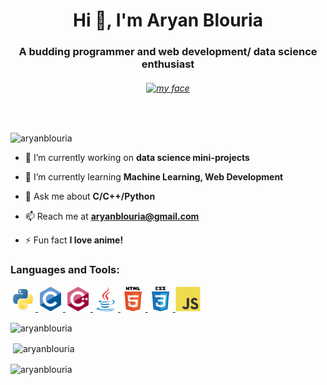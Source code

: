 <h1 align="center">Hi 👋, I'm Aryan Blouria</h1>
<h3 align="center">A budding programmer and web development/ data science enthusiast</h3>
<h6 align="center"><a href="https://github.com/aryanblouria"><img src="https://avatars.githubusercontent.com/u/57865255?v=4" alt="my face" height="200" width="200"/></a></h6>
<br>

<p align="left"> <img src="https://komarev.com/ghpvc/?username=aryanblouria&label=Profile%20views&color=0e75b6&style=flat" alt="aryanblouria" /> </p>

- 🔭 I’m currently working on **data science mini-projects**

- 🌱 I’m currently learning **Machine Learning, Web Development**

- 💬 Ask me about **C/C++/Python**

- 📫 Reach me at **aryanblouria@gmail.com**

- ⚡ Fun fact **I love anime!**

<h3 align="left">Languages and Tools:</h3>
<p align="left"> 
  <a href="https://www.python.org" target="_blank"> <img src="https://raw.githubusercontent.com/devicons/devicon/master/icons/python/python-original.svg" alt="python"   width="40" height="40"/> </a> 
  <a href="https://www.cprogramming.com/" target="_blank"> <img src="https://raw.githubusercontent.com/devicons/devicon/master/icons/c/c-original.svg" alt="c" width="40" height="40"/> </a> 
  <a href="https://www.w3schools.com/cpp/" target="_blank"> <img src="https://raw.githubusercontent.com/devicons/devicon/master/icons/cplusplus/cplusplus-original.svg" alt="cplusplus" width="40" height="40"/> </a> 
  <a href="https://www.java.com" target="_blank"> <img src="https://raw.githubusercontent.com/devicons/devicon/master/icons/java/java-original.svg" alt="java" width="40" height="40"/> </a> 
  <a href="https://www.w3.org/html/" target="_blank"> <img src="https://raw.githubusercontent.com/devicons/devicon/master/icons/html5/html5-original-wordmark.svg" alt="html5" width="40" height="40"/> </a> 
  <a href="https://www.w3schools.com/css/" target="_blank"> <img src="https://raw.githubusercontent.com/devicons/devicon/master/icons/css3/css3-original-wordmark.svg" alt="css3" width="40" height="40"/> </a> 
  <a href="https://developer.mozilla.org/en-US/docs/Web/JavaScript" target="_blank"> <img src="https://raw.githubusercontent.com/devicons/devicon/master/icons/javascript/javascript-original.svg" alt="javascript" width="40" height="40"/> </a> 

<p><img align="center" src="https://github-readme-stats.vercel.app/api/top-langs?username=aryanblouria&show_icons=true&theme=radical&locale=en&layout=compact" alt="aryanblouria" /></p>

<p>&nbsp;<img align="center" src="https://github-readme-stats.vercel.app/api?username=aryanblouria&show_icons=true&theme=radical&locale=en" alt="aryanblouria" /></p>

<p><img align="center" src="https://github-readme-streak-stats.herokuapp.com/?user=aryanblouria&theme=radical" alt="aryanblouria" /></p>
